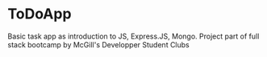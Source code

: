 # ToDoApp
Basic task app as introduction to JS, Express.JS, Mongo. Project part of full stack bootcamp by McGill's Developper Student Clubs
